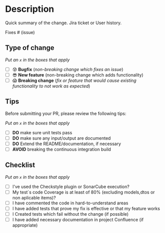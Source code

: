 # Description

Quick summary of the change. 
Jira ticket or User history.

Fixes # (issue)

## Type of change

_Put an `x` in the boxes that apply_

- [ ] :cold_sweat: **Bugfix** (_non-breaking change which fixes an issue_)
- [ ] :sunglasses: **New feature** (non-breaking change which adds functionality)
- [ ] :scream: **Breaking change** (_fix or feature that would cause existing functionality to not work as expected_)

## Tips

Before submitting your PR, please review the following tips:

_Put an `x` in the boxes that apply_

- [ ] **DO** make sure unit tests pass
- [ ] **DO** make sure any input/output are documented
- [ ] **DO** Extend the README/documentation, if necessary
- [ ] **AVOID** breaking the continuous integration build

## Checklist

_Put an `x` in the boxes that apply_

- [ ] I've used the Checkstyle plugin or SonarCube execution?
- [ ] My test`s code Coverage is at least of 80% (excluding models,dtos or non aplicable items)?
- [ ] I have commented the code in hard-to-understand areas
- [ ] I have added tests that prove my fix is effective or that my feature works
- [ ] I Created tests which fail without the change (if possible)
- [ ] I have added necessary documentation in project Confluence (if appropriate)
